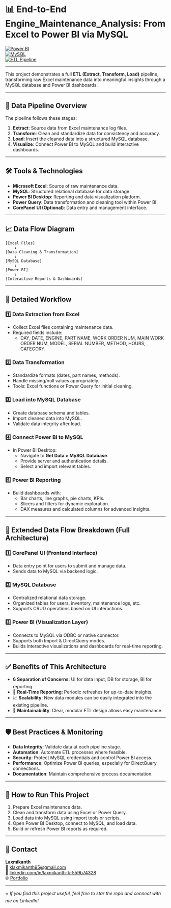 # 📊 End-to-End Engine_Maintenance_Analysis: From Excel to Power BI via MySQL

[![Power BI](https://img.shields.io/badge/Tool-Power%20BI-yellow?style=for-the-badge&logo=powerbi&logoColor=black)](https://powerbi.microsoft.com/)  
[![MySQL](https://img.shields.io/badge/Database-MySQL-blue?style=for-the-badge&logo=mysql&logoColor=white)](https://www.mysql.com/)  
[![ETL Pipeline](https://img.shields.io/badge/ETL-Pipeline-green?style=for-the-badge)]()

---

This project demonstrates a full **ETL (Extract, Transform, Load)** pipeline, transforming raw Excel maintenance data into meaningful insights through a MySQL database and Power BI dashboards.

---

## 🔄 Data Pipeline Overview

The pipeline follows these stages:

1. **Extract**: Source data from Excel maintenance log files.
2. **Transform**: Clean and standardize data for consistency and accuracy.
3. **Load**: Insert the cleaned data into a structured MySQL database.
4. **Visualize**: Connect Power BI to MySQL and build interactive dashboards.

---

## 🛠️ Tools & Technologies

- **Microsoft Excel**: Source of raw maintenance data.
- **MySQL**: Structured relational database for data storage.
- **Power BI Desktop**: Reporting and data visualization platform.
- **Power Query**: Data transformation and cleaning tool within Power BI.
- **CorePanel UI (Optional)**: Data entry and management interface.

---

## 📈 Data Flow Diagram

```text
[Excel Files] 
    ↓ 
[Data Cleaning & Transformation] 
    ↓ 
[MySQL Database] 
    ↓ 
[Power BI] 
    ↓ 
[Interactive Reports & Dashboards]
```

---

## 🧩 Detailed Workflow

### 1️⃣ Data Extraction from Excel

- Collect Excel files containing maintenance data.
- Required fields include:
  - DAY, DATE, ENGINE, PART NAME, WORK ORDER NUM, MAIN WORK ORDER NUM, MODEL, SERIAL NUMBER, METHOD, HOURS, CATEGORY.

### 2️⃣ Data Transformation

- Standardize formats (dates, part names, methods).
- Handle missing/null values appropriately.
- Tools: Excel functions or Power Query for initial cleaning.

### 3️⃣ Load into MySQL Database

- Create database schema and tables.
- Import cleaned data into MySQL.
- Validate data integrity after load.

### 4️⃣ Connect Power BI to MySQL

- In Power BI Desktop:
  - Navigate to **Get Data > MySQL Database**.
  - Provide server and authentication details.
  - Select and import relevant tables.

### 5️⃣ Power BI Reporting

- Build dashboards with:
  - Bar charts, line graphs, pie charts, KPIs.
  - Slicers and filters for dynamic exploration.
  - DAX measures and calculated columns for advanced insights.

---

## 🔄 Extended Data Flow Breakdown (Full Architecture)

### 1️⃣ CorePanel UI (Frontend Interface)

- Data entry point for users to submit and manage data.
- Sends data to MySQL via backend logic.

### 2️⃣ MySQL Database

- Centralized relational data storage.
- Organized tables for users, inventory, maintenance logs, etc.
- Supports CRUD operations based on UI interactions.

### 3️⃣ Power BI (Visualization Layer)

- Connects to MySQL via ODBC or native connector.
- Supports both Import & DirectQuery modes.
- Builds interactive visualizations and dashboards for real-time reporting.

---

## ✅ Benefits of This Architecture

- 🔒 **Separation of Concerns**: UI for data input, DB for storage, BI for reporting.
- 🔄 **Real-Time Reporting**: Periodic refreshes for up-to-date insights.
- 📈 **Scalability**: New data modules can be easily integrated into the existing pipeline.
- 🔧 **Maintainability**: Clear, modular ETL design allows easy maintenance.

---

## 🛡️ Best Practices & Monitoring

- **Data Integrity**: Validate data at each pipeline stage.
- **Automation**: Automate ETL processes where feasible.
- **Security**: Protect MySQL credentials and control Power BI access.
- **Performance**: Optimize Power BI queries, especially for DirectQuery connections.
- **Documentation**: Maintain comprehensive process documentation.

---

## 🚀 How to Run This Project

1. Prepare Excel maintenance data.
2. Clean and transform data using Excel or Power Query.
3. Load data into MySQL using import tools or scripts.
4. Open Power BI Desktop, connect to MySQL, and load data.
5. Build or refresh Power BI reports as required.

---

## 📧 Contact

**Laxmikanth**  
📧 klaxmikanth95@gmail.com  
🔗 [linkedin.com/in/laxmikanth-k-559b74328](https://www.linkedin.com/in/laxmikanth-k-559b74328/)  
🌐 [Portfolio](https://laxmikanth2580.github.io/)

---

⭐ _If you find this project useful, feel free to star the repo and connect with me on LinkedIn!_

